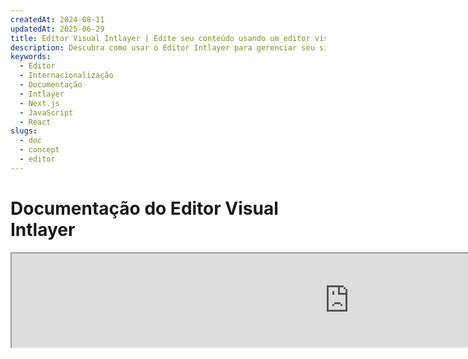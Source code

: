 ```yaml
---
createdAt: 2024-08-11
updatedAt: 2025-06-29
title: Editor Visual Intlayer | Edite seu conteúdo usando um editor visual
description: Descubra como usar o Editor Intlayer para gerenciar seu site multilíngue. Siga os passos nesta documentação online para configurar seu projeto em poucos minutos.
keywords:
  - Editor
  - Internacionalização
  - Documentação
  - Intlayer
  - Next.js
  - JavaScript
  - React
slugs:
  - doc
  - concept
  - editor
---
```


# Documentação do Editor Visual Intlayer

<iframe title="Visual Editor + CMS for Your Web App: Intlayer Explained" class="m-auto aspect-[16/9] w-full overflow-hidden rounded-lg border-0" allow="autoplay; gyroscope;" loading="lazy" width="1080" height="auto" src="https://www.youtube.com/embed/UDDTnirwi_4?autoplay=0&amp;origin=http://intlayer.org&amp;controls=0&amp;rel=1"/>

O Editor Visual Intlayer é uma ferramenta que envolverá seu site para interagir com seus arquivos de declaração de conteúdo usando um editor visual.

![Interface do Editor Visual Intlayer](https://github.com/aymericzip/intlayer/blob/main/docs/assets/visual_editor.gif)

O pacote `intlayer-editor` é baseado no Intlayer e está disponível para aplicações JavaScript, como React (Create React App), Vite + React e Next.js.

## Editor visual vs CMS

O Editor Visual Intlayer é uma ferramenta que permite gerenciar seu conteúdo em um editor visual para dicionários locais. Uma vez feita uma alteração, o conteúdo será substituído na base de código. Isso significa que a aplicação será reconstruída e a página será recarregada para exibir o novo conteúdo.

Em contraste, o [Intlayer CMS](https://github.com/aymericzip/intlayer/blob/main/docs/docs/pt/intlayer_CMS.md) é uma ferramenta que permite gerenciar seu conteúdo em um editor visual para dicionários remotos. Uma vez feita uma alteração, o conteúdo **não** impactará sua base de código. E o site exibirá automaticamente o conteúdo alterado.

## Integrar o Intlayer na sua aplicação

Para mais detalhes sobre como integrar o Intlayer, consulte a seção relevante abaixo:

### Integração com Next.js

///chunkStart### Integração com Next.js

Para integração com Next.js, consulte o [guia de configuração](https://github.com/aymericzip/intlayer/blob/main/docs/docs/pt/intlayer_with_nextjs_15.md).

### Integração com Create React App

Para integração com Create React App, consulte o [guia de configuração](https://github.com/aymericzip/intlayer/blob/main/docs/docs/pt/intlayer_with_create_react_app.md).

### Integração com Vite + React

Para integração com Vite + React, consulte o [guia de configuração](https://github.com/aymericzip/intlayer/blob/main/docs/docs/pt/intlayer_with_vite+react.md).

## Como o Editor Intlayer Funciona

O editor visual em uma aplicação inclui duas coisas:

- Uma aplicação frontend que exibirá seu site em um iframe. Se seu site usar o Intlayer, o editor visual detectará automaticamente seu conteúdo e permitirá que você interaja com ele. Uma vez feita uma modificação, você poderá baixar suas alterações.

- Após clicar no botão de download, o editor visual enviará uma solicitação ao servidor para substituir seus arquivos de declaração de conteúdo pelo novo conteúdo (onde quer que esses arquivos estejam declarados em seu projeto).

> Observe que, por enquanto, o Editor Intlayer gravará seus arquivos de declaração de conteúdo como arquivos JSON.

## Instalação

Depois que o Intlayer estiver configurado em seu projeto, basta instalar o `intlayer-editor` como uma dependência de desenvolvimento:

```bash packageManager="npm"
npm install intlayer-editor --save-dev
```

```bash packageManager="yarn"
yarn add intlayer-editor --save-dev
```

```bash packageManager="pnpm"
pnpm add intlayer-editor --save-dev
```

## Configuração

No arquivo de configuração do Intlayer, você pode personalizar as configurações do editor:

```typescript fileName="intlayer.config.ts" codeFormat="typescript"
import type { IntlayerConfig } from "intlayer";

const config: IntlayerConfig = {
  // ... outras configurações
  editor: {
    /**
     * Obrigatório
     * A URL da aplicação.
     * Esta é a URL alvo do editor visual.
     * Exemplo: 'http://localhost:3000'
     */
    applicationURL: process.env.INTLAYER_APPLICATION_URL,
    /**
     * Opcional
     * Padrão como `true`. Se `false`, o editor está inativo e não pode ser acessado.
     * Pode ser usado para desativar o editor em ambientes específicos por razões de segurança, como produção.
     */
    enabled: process.env.INTLAYER_ENABLED,
    /**
     * Opcional
     * Padrão como `8000`.
     * A porta do servidor do editor.
     */
    port: process.env.INTLAYER_PORT,
    /**
     * Opcional
     * Padrão como "http://localhost:8000"
     * A URL do servidor do editor.
     */
    editorURL: process.env.INTLAYER_EDITOR_URL,
  },
};

export default config;
```

```javascript fileName="intlayer.config.mjs" codeFormat="esm"
/** @type {import('intlayer').IntlayerConfig} */
const config = {
  // ... outras configurações
  editor: {
    /**
     * Obrigatório
     * A URL da aplicação.
     * Esta é a URL alvo do editor visual.
     * Exemplo: 'http://localhost:3000'
     */
    applicationURL: process.env.INTLAYER_APPLICATION_URL,
    /**
     * Opcional
     * Padrão como `true`. Se `false`, o editor está inativo e não pode ser acessado.
     * Pode ser usado para desativar o editor em ambientes específicos por razões de segurança, como produção.
     */
    enabled: process.env.INTLAYER_ENABLED,
    /**
     * Opcional
     * Padrão como `8000`.
     * A porta usada pelo servidor do editor visual.
     */
    port: process.env.INTLAYER_PORT,
    /**
     * Opcional
     * Padrão como "http://localhost:8000"
     * A URL do servidor do editor para acessar a partir da aplicação. Usado para restringir as origens que podem interagir com a aplicação por razões de segurança. Se definido como `'*'`, o editor é acessível de qualquer origem. Deve ser configurado se a porta for alterada ou se o editor estiver hospedado em um domínio diferente.
     */
    editorURL: process.env.INTLAYER_EDITOR_URL,
  },
};

export default config;
```

```javascript fileName="intlayer.config.cjs" codeFormat="commonjs"
/** @type {import('intlayer').IntlayerConfig} */
const config = {
  // ... outras configurações
  editor: {
    /**
     * Obrigatório
     * A URL da aplicação.
     * Esta é a URL alvo do editor visual.
     */
    applicationURL: process.env.INTLAYER_APPLICATION_URL,
    /**
     * Opcional
     * Padrão como `8000`.
     * A porta do servidor do editor.
     */
    port: process.env.INTLAYER_PORT,
    /**
     * Opcional
     * Padrão como "http://localhost:8000"
     * A URL do servidor do editor.
     */
    editorURL: process.env.INTLAYER_EDITOR_URL,
    /**
     * Opcional
     * Padrão como `true`. Se `false`, o editor está inativo e não pode ser acessado.
     * Pode ser usado para desativar o editor em ambientes específicos por razões de segurança, como produção.
     */
    enabled: process.env.INTLAYER_ENABLED,
  },
};

module.exports = config;
```

> Para ver todos os parâmetros disponíveis, consulte a [documentação de configuração](https://github.com/aymericzip/intlayer/blob/main/docs/docs/pt/configuration.md).

## Usando o Editor

1. Quando o editor estiver instalado, você pode iniciá-lo usando o seguinte comando:

   ```bash packageManager="npm"
   npx intlayer-editor start
   ```

   ```bash packageManager="yarn"
   yarn intlayer-editor start
   ```

   ```bash packageManager="pnpm"
   pnpm intlayer-editor start
   ```

   > **Observe que você deve executar sua aplicação em paralelo.** A URL da aplicação deve corresponder à que você configurou no editor (`applicationURL`).

2. Em seguida, abra a URL fornecida. Por padrão `http://localhost:8000`.

   Você pode visualizar cada campo indexado pelo Intlayer passando o cursor sobre seu conteúdo.

   ![Passando o cursor sobre o conteúdo](https://github.com/aymericzip/intlayer/blob/main/docs/assets/intlayer_editor_hover_content.png)

3. Se o seu conteúdo estiver destacado, você pode pressioná-lo por um longo tempo para exibir a gaveta de edição.

## Configuração do ambiente

O editor pode ser configurado para usar um arquivo de ambiente específico. Isso é útil quando você deseja usar o mesmo arquivo de configuração para desenvolvimento e produção.

Para usar um arquivo de ambiente específico, você pode usar a flag `--env-file` ou `-f` ao iniciar o editor:

```bash packageManager="npm"
npx intlayer-editor start -f .env.development
```

```bash packageManager="yarn"
yarn intlayer-editor start -f .env.development
```

```bash packageManager="pnpm"
pnpm intlayer-editor start -f .env.development
```

> Observe que o arquivo de ambiente deve estar localizado no diretório raiz do seu projeto.

Ou você pode usar a flag `--env` ou `-e` para especificar o ambiente:

```bash packageManager="npm"
npx intlayer-editor start -e development
```

```bash packageManager="yarn"
yarn intlayer-editor start -e development
```

```bash packageManager="pnpm"
pnpm intlayer-editor start -e development
```

## Depuração

Se você encontrar problemas com o editor visual, verifique o seguinte:

- O editor visual e a aplicação estão em execução.

- As configurações do [`editor`](https://intlayer.org/doc/concept/configuration#editor-configuration) estão corretamente definidas no arquivo de configuração do Intlayer.

  - Campos obrigatórios:
    - A URL da aplicação deve corresponder à que você configurou no editor (`applicationURL`).

- O editor visual usa um iframe para exibir seu site. Certifique-se de que a Política de Segurança de Conteúdo (CSP) do seu site permita a URL do CMS como `frame-ancestors` ('http://localhost:8000' por padrão). Verifique o console do editor para quaisquer erros.

## Histórico do Documento

- 5.5.10 - 2025-06-29: Histórico inicial
